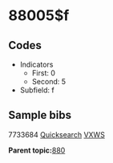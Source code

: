 # 88005$f

## Codes

-   Indicators
    -   First: 0
    -   Second: 5
-   Subfield: f

## Sample bibs

7733684 [Quicksearch](https://search.library.yale.edu/catalog/7733684) [VXWS](http://prodorbis.library.yale.edu:7014/vxws/GetHoldingsService?bibId=7733684)

**Parent topic:**[880](../../tags/880/880.md)

